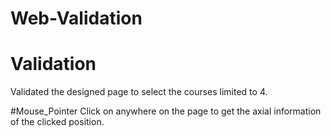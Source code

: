 # Web-Validation

# Validation
Validated the designed page to select the courses limited to 4.

#Mouse_Pointer
Click on anywhere on the page to get the axial information of the clicked position.
